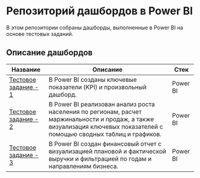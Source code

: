 # Репозиторий дашбордов в Power BI
В этом репозитории собраны дашборды, выполненные в Power BI на основе тестовых заданий.

## Описание дашбордов

| <div align="center">Название</div>  | <div align="center">Описание</div> | <div align="center">Стек</div> |
| :-------------------------------------- | :------------------------------------------------------------------------------------------------------------------- | :----------------------- |
| [Тестовое задание - 1](CollectionAgency) | В Power BI созданы ключевые показатели (KPI) и произвольный дашборд.| Power BI|
| [Тестовое задание - 2](Chizhik_Test) | В Power BI реализован анализ роста населения по регионам, расчет маржинальности и продаж, а также визуализация ключевых показателей с помощью сводных таблиц и графиков.| Power BI|
| [Тестовое задание - 3](Askon_Test) |В Power BI создан финансовый отчет с визуализацией плановой и фактической выручки и фильтрацией по годам и направлениям бизнеса.| Power BI|
